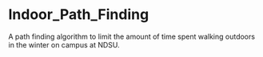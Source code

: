 # Indoor_Path_Finding
A path finding algorithm to limit the amount of time spent walking outdoors in the winter on campus at NDSU.
